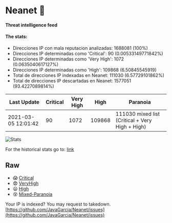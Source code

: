 # Neanet :hocho:
#### Threat intelligence feed
#### The stats:

- Direcciones IP con mala reputacion analizadas: 1688081 (100%)
- Direcciones IP determinadas como 'Critical':  90 (0.00533149771842%)
- Direcciones IP determinadas como 'Very High':  1072 (0.0635040617127%)
- Direcciones IP determinadas como 'High':  109868 (6.50845545919)
- Total de direcciones IP indexadas en Neanet:  111030 (6.57729101862%)
- Total de direcciones IP descartadas en Neanet:  1577051 (93.4227089814%)

| Last Update | Critical | Very High | High | Paranoia |
| --- | --- | --- | --- | --- |
| 2021-03-05 12:01:42 | 90 | 1072 | 109868 | 111030 mixed list (Critical + Very High + High)|

![Stats](https://docs.google.com/spreadsheets/d/e/2PACX-1vSnaNMIXVabIpDJjufMlzH7poXnshF3mgd8Is1g9ytUEzVsP5my4Trn8f-xkoLLQ38xpL3HtmUexLo6/pubchart?oid=501124687&format=image)

For the historical stats go to: [link](/stats.csv)
## Raw
- :scream: [Critical](https://raw.githubusercontent.com/JavaGarcia/Neanet/master/blacklists/neanet_critical.txt)
- :fearful: [VeryHigh](https://raw.githubusercontent.com/JavaGarcia/Neanet/master/blacklists/neanet_veryHigh.txtt)
- :frowning: [High](https://raw.githubusercontent.com/JavaGarcia/Neanet/master/blacklists/neanet_high.txt)
- :dizzy_face: [Mixed-Paranoia](https://raw.githubusercontent.com/JavaGarcia/Neanet/master/blacklists/neanet_all.txt)


Your IP is indexed? You may request to takedown. [https://github.com/JavaGarcia/Neanet/issues](https://github.com/JavaGarcia/Neanet/issues)



































































































































































































































































































































































































































































































































































































































































































































































































































































































































































































































































































































































































































































































































































































































































































































































































































































































































































































































































































































































































































































































































































































































































































































































































































































































































































































































































































































































































































































































































































































































































































































































































































































































































































































































































































































































































































































































































































































































































































































































































































































































































































































































































































































































































































































































































































































































































































































































































































